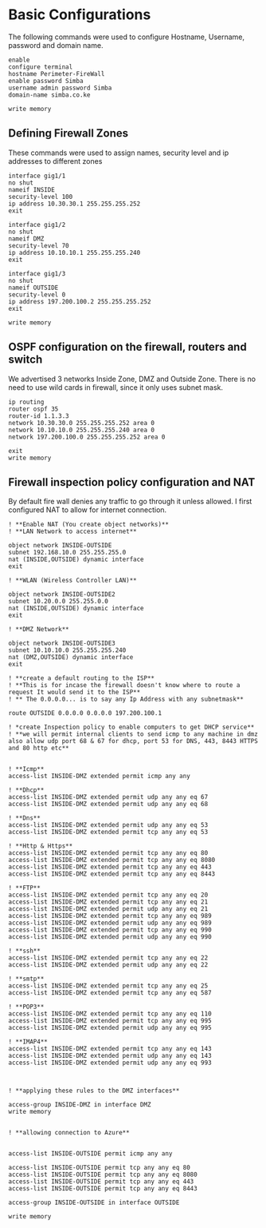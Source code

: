 # Basic Configurations
The following commands were used to configure Hostname, Username, password and domain name.

```
enable
configure terminal
hostname Perimeter-FireWall
enable password Simba
username admin password Simba
domain-name simba.co.ke

write memory
```
## Defining Firewall Zones
These commands were used to assign names, security level and ip addresses to different zones
```
interface gig1/1
no shut
nameif INSIDE
security-level 100
ip address 10.30.30.1 255.255.255.252
exit

interface gig1/2
no shut
nameif DMZ
security-level 70
ip address 10.10.10.1 255.255.255.240
exit

interface gig1/3
no shut
nameif OUTSIDE
security-level 0
ip address 197.200.100.2 255.255.255.252
exit

write memory

```

## OSPF configuration on the firewall, routers and switch
We advertised 3 networks Inside Zone, DMZ and Outside Zone. 
There is no need to use wild cards in firewall, since it only uses subnet mask.
```
ip routing
router ospf 35
router-id 1.1.3.3
network 10.30.30.0 255.255.255.252 area 0
network 10.10.10.0 255.255.255.240 area 0
network 197.200.100.0 255.255.255.252 area 0

exit
write memory
```

## Firewall inspection policy configuration and NAT
By default fire wall denies any traffic to go through it unless allowed.
I first configured NAT to allow for internet connection.

```
! **Enable NAT (You create object networks)**
! **LAN Network to access internet**

object network INSIDE-OUTSIDE
subnet 192.168.10.0 255.255.255.0
nat (INSIDE,OUTSIDE) dynamic interface
exit

! **WLAN (Wireless Controller LAN)**

object network INSIDE-OUTSIDE2
subnet 10.20.0.0 255.255.0.0
nat (INSIDE,OUTSIDE) dynamic interface
exit

! **DMZ Network**

object network INSIDE-OUTSIDE3
subnet 10.10.10.0 255.255.255.240
nat (DMZ,OUTSIDE) dynamic interface
exit

! **create a default routing to the ISP**
! **This is for incase the firewall doesn't know where to route a request It would send it to the ISP**
! ** The 0.0.0.0... is to say any Ip Address with any subnetmask**

route OUTSIDE 0.0.0.0 0.0.0.0 197.200.100.1

! *create Inspection policy to enable computers to get DHCP service**
! **we will permit internal clients to send icmp to any machine in dmz also allow udp port 68 & 67 for dhcp, port 53 for DNS, 443, 8443 HTTPS and 80 http etc**


! **Icmp**
access-list INSIDE-DMZ extended permit icmp any any

! **Dhcp**
access-list INSIDE-DMZ extended permit udp any any eq 67
access-list INSIDE-DMZ extended permit udp any any eq 68

! **Dns**
access-list INSIDE-DMZ extended permit udp any any eq 53
access-list INSIDE-DMZ extended permit tcp any any eq 53

! **Http & Https**
access-list INSIDE-DMZ extended permit tcp any any eq 80
access-list INSIDE-DMZ extended permit tcp any any eq 8080
access-list INSIDE-DMZ extended permit tcp any any eq 443
access-list INSIDE-DMZ extended permit tcp any any eq 8443

! **FTP**
access-list INSIDE-DMZ extended permit tcp any any eq 20
access-list INSIDE-DMZ extended permit tcp any any eq 21
access-list INSIDE-DMZ extended permit udp any any eq 21
access-list INSIDE-DMZ extended permit tcp any any eq 989
access-list INSIDE-DMZ extended permit udp any any eq 989
access-list INSIDE-DMZ extended permit tcp any any eq 990
access-list INSIDE-DMZ extended permit udp any any eq 990

! **ssh**
access-list INSIDE-DMZ extended permit tcp any any eq 22
access-list INSIDE-DMZ extended permit udp any any eq 22

! **smtp**
access-list INSIDE-DMZ extended permit tcp any any eq 25
access-list INSIDE-DMZ extended permit tcp any any eq 587

! **POP3**
access-list INSIDE-DMZ extended permit tcp any any eq 110
access-list INSIDE-DMZ extended permit tcp any any eq 995
access-list INSIDE-DMZ extended permit udp any any eq 995

! **IMAP4**
access-list INSIDE-DMZ extended permit tcp any any eq 143
access-list INSIDE-DMZ extended permit udp any any eq 143
access-list INSIDE-DMZ extended permit udp any any eq 993



! **applying these rules to the DMZ interfaces**

access-group INSIDE-DMZ in interface DMZ
write memory


! **allowing connection to Azure**


access-list INSIDE-OUTSIDE permit icmp any any

access-list INSIDE-OUTSIDE permit tcp any any eq 80
access-list INSIDE-OUTSIDE permit tcp any any eq 8080
access-list INSIDE-OUTSIDE permit tcp any any eq 443
access-list INSIDE-OUTSIDE permit tcp any any eq 8443

access-group INSIDE-OUTSIDE in interface OUTSIDE

write memory
```


